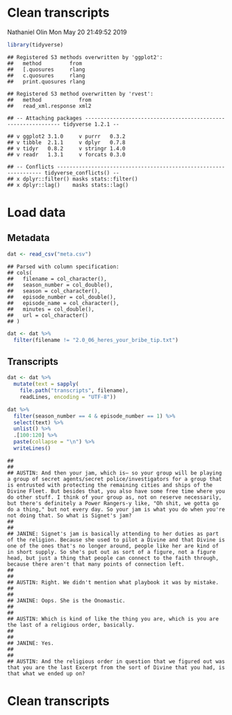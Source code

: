Clean transcripts
================
Nathaniel Olin
Mon May 20 21:49:52 2019

``` r
library(tidyverse)
```

    ## Registered S3 methods overwritten by 'ggplot2':
    ##   method         from 
    ##   [.quosures     rlang
    ##   c.quosures     rlang
    ##   print.quosures rlang

    ## Registered S3 method overwritten by 'rvest':
    ##   method            from
    ##   read_xml.response xml2

    ## -- Attaching packages -------------------------------------------------------------- tidyverse 1.2.1 --

    ## v ggplot2 3.1.0     v purrr   0.3.2
    ## v tibble  2.1.1     v dplyr   0.7.8
    ## v tidyr   0.8.2     v stringr 1.4.0
    ## v readr   1.3.1     v forcats 0.3.0

    ## -- Conflicts ----------------------------------------------------------------- tidyverse_conflicts() --
    ## x dplyr::filter() masks stats::filter()
    ## x dplyr::lag()    masks stats::lag()

Load data
=========

Metadata
--------

``` r
dat <- read_csv("meta.csv")
```

    ## Parsed with column specification:
    ## cols(
    ##   filename = col_character(),
    ##   season_number = col_double(),
    ##   season = col_character(),
    ##   episode_number = col_double(),
    ##   episode_name = col_character(),
    ##   minutes = col_double(),
    ##   url = col_character()
    ## )

``` r
dat <- dat %>%
  filter(filename != "2.0_06_heres_your_bribe_tip.txt")
```

Transcripts
-----------

``` r
dat <- dat %>%
  mutate(text = sapply(
    file.path("transcripts", filename), 
    readLines, encoding = "UTF-8"))

dat %>%
  filter(season_number == 4 & episode_number == 1) %>%
  select(text) %>%
  unlist() %>%
  .[100:120] %>%
  paste(collapse = "\n") %>%
  writeLines()
```

    ## 
    ## 
    ## AUSTIN: And then your jam, which is— so your group will be playing a group of secret agents/secret police/investigators for a group that is entrusted with protecting the remaining cities and ships of the Divine Fleet. But besides that, you also have some free time where you do other stuff. I think of your group as, not on reserve necessarily, but there's definitely a Power Rangers-y like, "Oh shit, we gotta go do a thing," but not every day. So your jam is what you do when you're not doing that. So what is Signet's jam?
    ## 
    ## 
    ## JANINE: Signet's jam is basically attending to her duties as part of the religion. Because she used to pilot a Divine and that Divine is one of the ones that's no longer around, people like her are kind of in short supply. So she's put out as sort of a figure, not a figure head, but just a thing that people can connect to the faith through, because there aren't that many points of connection left.
    ## 
    ## 
    ## AUSTIN: Right. We didn't mention what playbook it was by mistake.
    ## 
    ## 
    ## JANINE: Oops. She is the Onomastic.
    ## 
    ## 
    ## AUSTIN: Which is kind of like the thing you are, which is you are the last of a religious order, basically. 
    ## 
    ## 
    ## JANINE: Yes.
    ## 
    ## 
    ## AUSTIN: And the religious order in question that we figured out was that you are the last Excerpt from the sort of Divine that you had, is that what we ended up on?

Clean transcripts
=================
